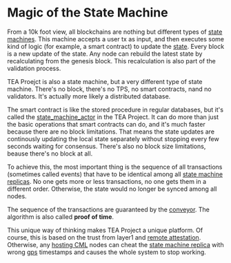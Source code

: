 # Magic of the State Machine

From a 10k foot view, all blockchains are nothing but different types of [state machines](../z_glossary/state_machine.md).  This machine accepts a user tx as input, and then executes some kind of logic (for example, a smart contract) to update the [state](../z_glossary/state.md). Every block is a new update of the state. Any node can rebuild the latest state by recalculating from the genesis block. This recalculation is also part of the validation process.

TEA Proejct is also a state machine, but a very different type of state machine. There's no block, there's no TPS, no smart contracts, nand no validators. It's actually more likely a distributed database. 

The smart contract is like the stored procedure in regular databases, but it's called the [state_machine_actor](../z_glossary/state_machine_actor.md) in the TEA Project. It can do more than just the basic operations that smart contracts can do, and it's much faster because there are no block limitations. That means the state updates are continously updating the local state separately without stopping every few seconds waiting for consensus. There's also no block size limitations, beause there's no block at all.

To achieve this, the most important thing is the sequence of all transactions (sometimes called events) that have to be identical among all [state machine replicas](../z_glossary/state_machine_replica.md). No one gets more or less transactions, no one gets them in a different order. Otherwise, the state would no longer be synced among all nodes.

The sequence of the transactions are guaranteed by the [conveyor](../z_glossary/conveyor.md). The algorithm is also called **proof of time**.

This unique way of thinking makes TEA Project a unique platform. Of course, this is based on the trust from layer1 and [remote attestation](../z_glossary/remote_attestation.md). Otherwise, any [hosting CML](../z_glossary/hosting_cml.md) nodes can cheat the [state machine replica](../z_glossary/state_machine_replica.md) with wrong [gps](../z_glossary/gps.md) timestamps and causes the whole system to stop working. 
